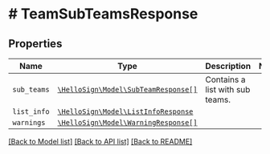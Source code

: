 # # TeamSubTeamsResponse



## Properties

Name | Type | Description | Notes
------------ | ------------- | ------------- | -------------
| `sub_teams` | [```\HelloSign\Model\SubTeamResponse[]```](SubTeamResponse.md) |  Contains a list with sub teams.  |  |
| `list_info` | [```\HelloSign\Model\ListInfoResponse```](ListInfoResponse.md) |    |  |
| `warnings` | [```\HelloSign\Model\WarningResponse[]```](WarningResponse.md) |    |  |

[[Back to Model list]](../../README.md#models) [[Back to API list]](../../README.md#endpoints) [[Back to README]](../../README.md)
